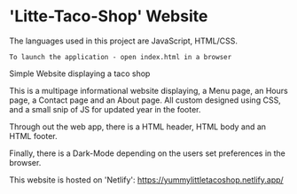 # 'Litte-Taco-Shop' Website
The languages used in this project are JavaScript, HTML/CSS.

    To launch the application - open index.html in a browser
 
 Simple Website displaying a taco shop
 
 This is a multipage informational website displaying, a Menu page, an Hours page, a Contact page 
 and an About page. All custom designed using CSS, and a small snip of JS for updated year in the footer. 
 
 Through out the web app, there is a HTML header, HTML body and an HTML footer.
 
 Finally, there is a Dark-Mode depending on the users set preferences in the browser. 
 
 
 This website is hosted on 'Netlify': https://yummylittletacoshop.netlify.app/
